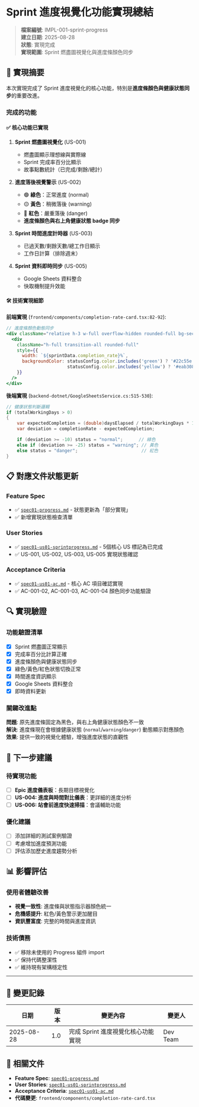 # Sprint 進度視覺化功能實現總結

> **檔案編號**: IMPL-001-sprint-progress  
> **建立日期**: 2025-08-28  
> **狀態**: 實現完成  
> **實現範圍**: Sprint 燃盡圖視覺化與進度條顏色同步

## 🎯 實現摘要

本次實現完成了 Sprint 進度視覺化的核心功能，特別是**進度條顏色與健康狀態同步**的重要改進。

### 完成的功能

#### ✅ 核心功能已實現
1. **Sprint 燃盡圖視覺化** (US-001)
   - 燃盡圖顯示理想線與實際線
   - Sprint 完成率百分比顯示
   - 故事點數統計（已完成/剩餘/總計）

2. **進度落後視覺警示** (US-002) 
   - 🟢 **綠色**：正常進度 (normal)
   - 🟡 **黃色**：稍微落後 (warning) 
   - 🔴 **紅色**：嚴重落後 (danger)
   - **進度條顏色與右上角健康狀態 badge 同步**

3. **Sprint 時間進度計時器** (US-003)
   - 已過天數/剩餘天數/總工作日顯示
   - 工作日計算（排除週末）

4. **Sprint 資料即時同步** (US-005)
   - Google Sheets 資料整合
   - 快取機制提升效能

#### 🛠️ 技術實現細節

**前端實現** (`frontend/components/completion-rate-card.tsx:82-92`):
```jsx
// 進度條顏色動態同步
<div className="relative h-3 w-full overflow-hidden rounded-full bg-secondary">
  <div 
    className="h-full transition-all rounded-full"
    style={{ 
      width: `${sprintData.completion_rate}%`,
      backgroundColor: statusConfig.color.includes('green') ? '#22c55e' :
                       statusConfig.color.includes('yellow') ? '#eab308' : '#ef4444'
    }}
  />
</div>
```

**後端實現** (`backend-dotnet/GoogleSheetsService.cs:515-530`):
```csharp
// 健康狀態判斷邏輯
if (totalWorkingDays > 0)
{
    var expectedCompletion = (double)daysElapsed / totalWorkingDays * 100;
    var deviation = completionRate - expectedCompletion;

    if (deviation >= -10) status = "normal";      // 綠色
    else if (deviation >= -25) status = "warning"; // 黃色  
    else status = "danger";                        // 紅色
}
```

## 📋 對應文件狀態更新

### Feature Spec
- ✅ [`spec01-progress.md`](./spec01-progress.md) - 狀態更新為「部分實現」
- ✅ 新增實現狀態檢查清單

### User Stories  
- ✅ [`spec01-us01-sprintprogress.md`](./spec01-us01-sprintprogress.md) - 5個核心 US 標記為已完成
- ✅ US-001, US-002, US-003, US-005 實現狀態確認

### Acceptance Criteria
- ✅ [`spec01-us01-ac.md`](./spec01-us01-ac.md) - 核心 AC 項目確認實現
- ✅ AC-001-02, AC-001-03, AC-001-04 顏色同步功能驗證

## 🔍 實現驗證

### 功能驗證清單
- [x] Sprint 燃盡圖正常顯示
- [x] 完成率百分比計算正確
- [x] 進度條顏色與健康狀態同步
- [x] 綠色/黃色/紅色狀態切換正常
- [x] 時間進度資訊顯示
- [x] Google Sheets 資料整合
- [x] 即時資料更新

### 關鍵改進點
**問題**: 原先進度條固定為黑色，與右上角健康狀態顏色不一致  
**解決**: 進度條現在會根據健康狀態 (`normal`/`warning`/`danger`) 動態顯示對應顏色  
**效果**: 提供一致的視覺化體驗，增強進度狀態的直觀性

## 🚀 下一步建議

### 待實現功能 
- [ ] **Epic 進度儀表板**：長期目標視覺化
- [ ] **US-004: 進度與時間對比儀表**：更詳細的進度分析
- [ ] **US-006: 站會前進度快速掃描**：會議輔助功能

### 優化建議
- [ ] 添加詳細的測試案例驗證
- [ ] 考慮增加進度預測功能  
- [ ] 評估添加歷史進度趨勢分析

## 📊 影響評估

### 使用者體驗改善
- **視覺一致性**: 進度條與狀態指示器顏色統一
- **危機感提升**: 紅色/黃色警示更加醒目
- **資訊豐富度**: 完整的時間與進度資訊

### 技術債務
- ✅ 移除未使用的 Progress 組件 import
- ✅ 保持代碼整潔性
- ✅ 維持現有架構穩定性

---

## 📝 變更記錄

| 日期       | 版本 | 變更內容 | 變更人 |
| ---------- | ---- | -------- | ------ |
| 2025-08-28 | 1.0  | 完成 Sprint 進度視覺化核心功能實現 | Dev Team |

## 🔗 相關文件

- **Feature Spec**: [`spec01-progress.md`](./spec01-progress.md)
- **User Stories**: [`spec01-us01-sprintprogress.md`](./spec01-us01-sprintprogress.md)  
- **Acceptance Criteria**: [`spec01-us01-ac.md`](./spec01-us01-ac.md)
- **代碼變更**: `frontend/components/completion-rate-card.tsx`